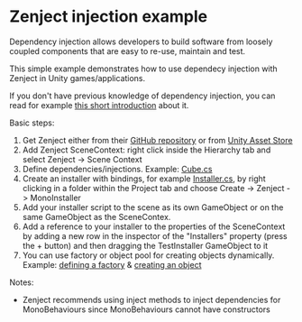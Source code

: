 # Zenject injection example
Dependency injection allows developers to build software from loosely coupled components that are easy to re-use, maintain and test.

This simple example demonstrates how to use dependecy injection with Zenject in Unity games/applications.

If you don't have previous knowledge of dependency injection, you can read for example [this short introduction](https://codeaddiction.net/articles/10/dependency-injection-in-c---a-simple-introduction) about it.


Basic steps:
1. Get Zenject either from their [GitHub repository](https://github.com/modesttree/Zenject) or from [Unity Asset Store](https://www.assetstore.unity3d.com/en/#!/content/17758)
2. Add Zenject SceneContext: right click inside the Hierarchy tab and select Zenject -> Scene Context
3. Define dependencies/injections. Example: [Cube.cs](https://github.com/tommiseppanen/zenject-injection-example/blob/1bd7bd22ef9abd7ba21644857aaa9916bb8bd53e/Assets/Scripts/Models/Cube.cs#L17-L20)
4. Create an installer with bindings, for example [Installer.cs](https://github.com/tommiseppanen/zenject-injection-example/blob/1bd7bd22ef9abd7ba21644857aaa9916bb8bd53e/Assets/Scripts/Installer.cs#L8-L17), by right clicking in a folder within the Project tab and choose Create -> Zenject -> MonoInstaller
5. Add your installer script to the scene as its own GameObject or on the same GameObject as the SceneContex. 
6. Add a reference to your installer to the properties of the SceneContext by adding a new row in the inspector of the "Installers" property (press the + button) and then dragging the TestInstaller GameObject to it
7. You can use factory or object pool for creating objects dynamically. Example: [defining a factory](https://github.com/tommiseppanen/zenject-injection-example/blob/1bd7bd22ef9abd7ba21644857aaa9916bb8bd53e/Assets/Scripts/Models/CubeFactory.cs#L5) & [creating an object](https://github.com/tommiseppanen/zenject-injection-example/blob/1bd7bd22ef9abd7ba21644857aaa9916bb8bd53e/Assets/Scripts/AddCubeButton.cs#L18)

Notes:
* Zenject recommends using inject methods to inject dependencies for MonoBehaviours since MonoBehaviours cannot have constructors
